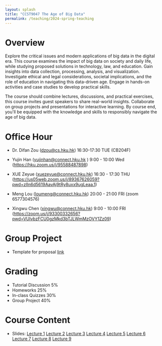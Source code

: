 ```yaml
---
layout: splash
title: "CCST9047 The Age of Big Data"
permalink: /teaching/2024-spring-teaching
---
```

# Overview

Explore the critical issues and modern applications of big data in the digital era. This course examines the impact of big data on society and daily life, while studying proposed solutions in technology, law, and education. Gain insights into data collection, processing, analysis, and visualization. Investigate ethical and legal considerations, societal implications, and the role of education in navigating this data-driven age. Engage in hands-on activities and case studies to develop practical skills.

The course should combine lectures, discussions, and practical exercises, this course invites guest speakers to share real-world insights. Collaborate on group projects and presentations for interactive learning. By course end, you'll be equipped with the knowledge and skills to responsibly navigate the age of big data.

# Office Hour

* Dr. Difan Zou (dzou@cs.hku.hk) 16:30-17:30 TUE (CB204F)
* Yujin Han (yujinhan@connect.hku.hk ) 9:00 - 10:00 Wed (https://hku.zoom.us/j/95588487898)

* XUE Zeyue (xuezeyue@connect.hku.hk) 16:30 - 17:30 THU (https://us05web.zoom.us/j/89367626059?pwd=zlIn6d5619AavAj9tRy8uxx9ugLeaa.1) 
* Meng Lou (loumeng@connect.hku.hk) 20:00 - 21:00 FRI (zoom 6577304576)
* Xingwu Chen (xingwu@connect.hku.hk) 9:00 - 10:00 FRI (https://zoom.us/j/93300332656?pwd=VUIvbzFCU0gzMkd3bTJLWmMzOVY1Zz09)


# Group Project

* Template for proposal [link](https://drive.google.com/file/d/1dP7PVHE6TMLBke7y4ckwS1lpYXM5mW8X/view?usp=sharing)

# Grading

* Tutorial Discussion 5%
* Homeworks 25%
* In-class Quizzes 30%
* Group Project 40%

# Course Content

* Slides: [Lecture 1](https://drive.google.com/file/d/1hP5tAuVmUKGRKSyd2c2UkYftfWs91Kgx/view?usp=sharing) [Lecture 2](https://drive.google.com/file/d/1PtYSWEH751qYY8XHmiJDM6YHtNLxmRwC/view?usp=sharing) [Lecture 3](https://drive.google.com/file/d/1h_Fy6M91yu6yWB_-Bf9lDDnGs5W_rTgh/view?usp=sharing) [Lecture 4](https://drive.google.com/file/d/14pkzBu9KP2__IhWYIk38iMV_6bkwP_kK/view?usp=sharing) [Lecture 5](https://drive.google.com/file/d/1gHSIKgCiB6rFnYrWCJQldF6RKxgCHpD_/view?usp=sharing) [Lecture 6](https://drive.google.com/file/d/1dxV-2V0fnb5-vMzR-H5HS8dRhcG14KcO/view?usp=sharing) [Lecture 7](https://drive.google.com/file/d/1nyXxRuylZmVFelogt0dglEohb22n6nH8/view?usp=sharing) [Lecture 8](https://drive.google.com/file/d/1lxE9lnz0DpCZUzTmfudN5cClqaNq-V0I/view?usp=sharing) [Lecture 9](https://drive.google.com/file/d/1rb9DH8jzd-rePFsz4jPcqzzf43fujIgH/view?usp=sharing)





